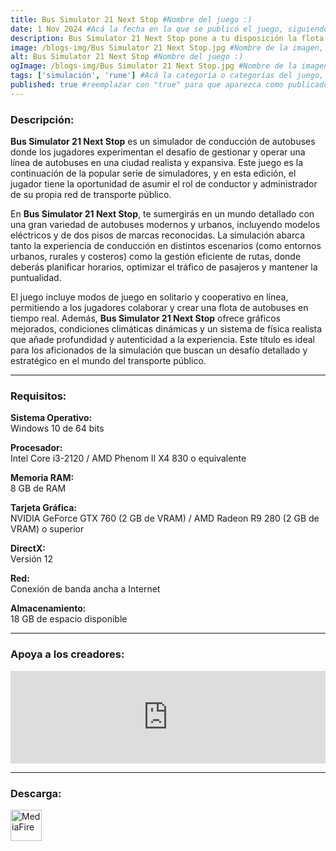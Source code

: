 ```yaml
---
title: Bus Simulator 21 Next Stop #Nombre del juego :)
date: 1 Nov 2024 #Acá la fecha en la que se publicó el juego, siguiendo este formato: Dia "30", Mes "Oct", Año "2024" = como debe quedar: 30 Oct 2024
description: Bus Simulator 21 Next Stop pone a tu disposición la flota de autobuses más amplia de la saga con 30 autobuses con licencia oficial. Conduce por dos mapas radicalmente distintos, por tu cuenta o con un amigo. Juega con elementos de gestión ampliados o simplemente diviértete al volante. #Acá una mini descripción del juego
image: /blogs-img/Bus Simulator 21 Next Stop.jpg #Nombre de la imagen, por lo general es exactamente el mismo nombre que el juego excluyendo lo ":" (Dos puntos)
alt: Bus Simulator 21 Next Stop #Nombre del juego :)
ogImage: /blogs-img/Bus Simulator 21 Next Stop.jpg #Nombre de la imagen, por lo general es exactamente el mismo nombre que el juego excluyendo lo ":" (Dos puntos)
tags: ['simulación', 'rune'] #Acá la categoría o categorías del juego, si es más de una se coloca en este formato: ['categoría1', 'categoría2']
published: true #reemplazar con "true" para que aparezca como publicado
---
```


<!--En VSCode seleccionando una palabra, por ejemplo: "Bus Simulator 21 Next Stop" y apretando Ctrl+F2 se seleccionan todas las palabras iguales-->

### Descripción:
**Bus Simulator 21 Next Stop** es un simulador de conducción de autobuses donde los jugadores experimentan el desafío de gestionar y operar una línea de autobuses en una ciudad realista y expansiva. Este juego es la continuación de la popular serie de simuladores, y en esta edición, el jugador tiene la oportunidad de asumir el rol de conductor y administrador de su propia red de transporte público.

En **Bus Simulator 21 Next Stop**, te sumergirás en un mundo detallado con una gran variedad de autobuses modernos y urbanos, incluyendo modelos eléctricos y de dos pisos de marcas reconocidas. La simulación abarca tanto la experiencia de conducción en distintos escenarios (como entornos urbanos, rurales y costeros) como la gestión eficiente de rutas, donde deberás planificar horarios, optimizar el tráfico de pasajeros y mantener la puntualidad. 

El juego incluye modos de juego en solitario y cooperativo en línea, permitiendo a los jugadores colaborar y crear una flota de autobuses en tiempo real. Además, **Bus Simulator 21 Next Stop** ofrece gráficos mejorados, condiciones climáticas dinámicas y un sistema de física realista que añade profundidad y autenticidad a la experiencia. Este título es ideal para los aficionados de la simulación que buscan un desafío detallado y estratégico en el mundo del transporte público.

<!--Prompt para Chat-GPT: Hazme una descripción para el juego "Bus Simulator 21 Next Stop" y cada que menciones "Bus Simulator 21 Next Stop" ponlo en negrita -->

---

### Requisitos:
**Sistema Operativo:**  
Windows 10 de 64 bits

**Procesador:**  
Intel Core i3-2120 / AMD Phenom II X4 830 o equivalente

**Memoria RAM:**  
8 GB de RAM

**Tarjeta Gráfica:**  
NVIDIA GeForce GTX 760 (2 GB de VRAM) / AMD Radeon R9 280 (2 GB de VRAM) o superior

**DirectX:**  
Versión 12

**Red:**  
Conexión de banda ancha a Internet

**Almacenamiento:**  
18 GB de espacio disponible

<!--Si falta o sobra un requisito se quita o se agrega manteniendo el mismo formato-->

---

### Apoya a los creadores:
<iframe src="https://store.steampowered.com/widget/976590/" frameborder="0" style="background-color: transparent; width: 100% !important; aspect-ratio: 646 / 190;"></iframe>

<!--Reemplazar los numeros (AppID) del juego (en este caso 976590) por el numero (AppID) correspondiente con el juego a publicar-->
<!--El AppID se encuentra en la URL del Juego en Steam-->

---

### Descarga:

[<img src="https://gist.github.com/cxmeel/0dbc95191f239b631c3874f4ccf114e2/raw/download.svg" alt="MediaFire" height="50" />](https://www.mediafire.com/file/vx7vqtgqhqlkb2t/Bus_Simulator_21_Next_Stop.zip/file)

<!-- # se debe reemplazar por el link de descarga-->

<!--MediaFire se debe reemplazar por el servicio donde está subido el juego-->